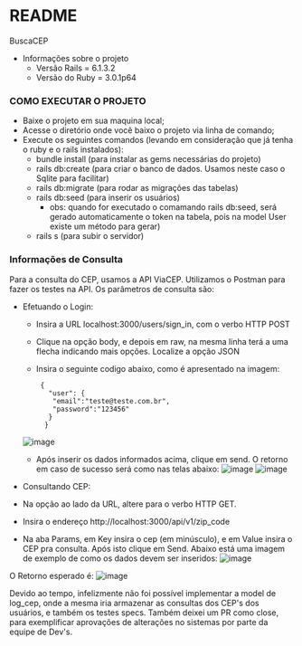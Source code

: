 # README

BuscaCEP

* Informações sobre o projeto
    * Versão Rails = 6.1.3.2
    * Versão do Ruby = 3.0.1p64

### COMO EXECUTAR O PROJETO

  * Baixe o projeto em sua maquina local;
  * Acesse o diretório onde você baixo o projeto via linha de comando;
  * Execute os seguintes comandos (levando em consideração que já tenha o ruby e o rails instalados):
      - bundle install (para instalar as gems necessárias do projeto)
      - rails db:create (para criar o banco de dados. Usamos neste caso o Sqlite para facilitar)
      - rails db:migrate (para rodar as migrações das tabelas)
      - rails db:seed (para inserir os usuários)
         + obs: quando for executado o comamando rails db:seed, será gerado automaticamente o token na tabela, pois na model User existe um método para gerar)
      - rails s (para subir o servidor)

### Informações de Consulta
Para a consulta do CEP, usamos a API ViaCEP. Utilizamos o Postman para fazer os testes na API. Os parâmetros de consulta são:

- Efetuando o Login:
  - Insira a URL localhost:3000/users/sign_in, com o verbo HTTP POST
  - Clique na opção body, e depois em raw, na mesma linha terá a uma flecha indicando mais opções. Localize a opção JSON
  - Insira o seguinte codigo abaixo, como é apresentado na imagem:

         {
           "user": {
            "email":"teste@teste.com.br",
            "password":"123456"
           }
          }
  ![image](https://user-images.githubusercontent.com/43194285/121761763-0a6ca000-cb08-11eb-9817-31ef4c8a4fac.png)

  - Após inserir os dados informados acima, clique em send. O retorno em caso de sucesso será como nas telas abaixo:
  ![image](https://user-images.githubusercontent.com/43194285/121762277-41908080-cb0b-11eb-855f-fa902c08c69b.png)
  ![image](https://user-images.githubusercontent.com/43194285/121762310-6d136b00-cb0b-11eb-9acf-a0a31719b610.png)


- Consultando CEP:
 - Na opção ao lado da URL, altere para o verbo HTTP GET.
 - Insira o endereço http://localhost:3000/api/v1/zip_code
 - Na aba Params, em Key insira o cep (em minúsculo), e em Value insira o CEP pra consulta. Após isto clique em Send. 
 Abaixo está uma imagem de exemplo de como os dados devem ser inseridos:
 ![image](https://user-images.githubusercontent.com/43194285/121762618-7e5d7700-cb0d-11eb-89bd-015e6d4c6fb9.png)

   
 O Retorno esperado é:
 ![image](https://user-images.githubusercontent.com/43194285/121762812-a26d8800-cb0e-11eb-804b-101abe30cd11.png)

Devido ao tempo, infelizmente não foi possível implementar a model de log_cep, onde a mesma iria armazenar as consultas dos CEP's dos usuários, e também os testes specs. Também deixei um PR como close, para exemplificar aprovações de alterações no sistemas por parte da equipe de Dev's.
